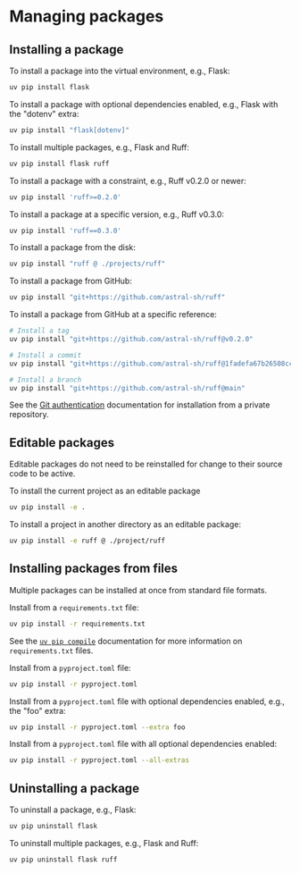 # Managing packages

## Installing a package

To install a package into the virtual environment, e.g., Flask:

```bash
uv pip install flask
```

To install a package with optional dependencies enabled, e.g., Flask with the "dotenv" extra:

```bash
uv pip install "flask[dotenv]"
```

To install multiple packages, e.g., Flask and Ruff:

```bash
uv pip install flask ruff
```

To install a package with a constraint, e.g., Ruff v0.2.0 or newer:

```bash
uv pip install 'ruff>=0.2.0'
```

To install a package at a specific version, e.g., Ruff v0.3.0:

```bash
uv pip install 'ruff==0.3.0'
```

To install a package from the disk:

```bash
uv pip install "ruff @ ./projects/ruff"
```

To install a package from GitHub:

```bash
uv pip install "git+https://github.com/astral-sh/ruff"
```

To install a package from GitHub at a specific reference:

```bash
# Install a tag
uv pip install "git+https://github.com/astral-sh/ruff@v0.2.0"

# Install a commit
uv pip install "git+https://github.com/astral-sh/ruff@1fadefa67b26508cc59cf38e6130bde2243c929d"

# Install a branch
uv pip install "git+https://github.com/astral-sh/ruff@main"
```

See the [Git authentication](../configuration/authentication.md#git-authentication) documentation for installation from a private repository.

## Editable packages

Editable packages do not need to be reinstalled for change to their source code to be active.

To install the current project as an editable package

```bash
uv pip install -e .
```

To install a project in another directory as an editable package:

```bash
uv pip install -e ruff @ ./project/ruff
```

## Installing packages from files

Multiple packages can be installed at once from standard file formats.

Install from a `requirements.txt` file:

```bash
uv pip install -r requirements.txt
```

See the [`uv pip compile`](./compile.md) documentation for more information on `requirements.txt` files.

Install from a `pyproject.toml` file:

```bash
uv pip install -r pyproject.toml
```

Install from a `pyproject.toml` file with optional dependencies enabled, e.g., the "foo" extra:

```bash
uv pip install -r pyproject.toml --extra foo
```

Install from a `pyproject.toml` file with all optional dependencies enabled:

```bash
uv pip install -r pyproject.toml --all-extras
```

## Uninstalling a package

To uninstall a package, e.g., Flask:

```bash
uv pip uninstall flask
```

To uninstall multiple packages, e.g., Flask and Ruff:

```bash
uv pip uninstall flask ruff
```
